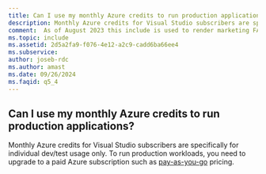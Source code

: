 ```yaml
---
title: Can I use my monthly Azure credits to run production applications?
description: Monthly Azure credits for Visual Studio subscribers are specifically for individual dev/test usage only. 
comment:  As of August 2023 this include is used to render marketing FAQ content for VS Subscriptions in the following portals - VSCom, Manage, and My portals. It was not used for learn.microsoft.com content at that time.  SMEs are Jose Becerra and Larissa Crawford of Red Door Collaborative and Angela Cao-Hong.
ms.topic: include
ms.assetid: 2d5a2fa9-f076-4e12-a2c9-cadd6ba66ee4
ms.subservice: 
author: joseb-rdc
ms.author: amast
ms.date: 09/26/2024
ms.faqid: q5_4
---
```


## Can I use my monthly Azure credits to run production applications?

Monthly Azure credits for Visual Studio subscribers are specifically for individual dev/test usage only. To run production workloads, you need to upgrade to a paid Azure subscription such as [pay-as-you-go](https://azure.microsoft.com/offers/ms-azr-0003p/) pricing.
